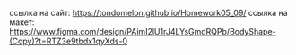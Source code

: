 ссылка на сайт: https://tondomelon.github.io/Homework05_09/
ссылка на макет: https://www.figma.com/design/PAimI2lU1rJ4LYsGmdRQPb/BodyShape-(Copy)?t=RTZ3e9tbdx1qyXds-0
